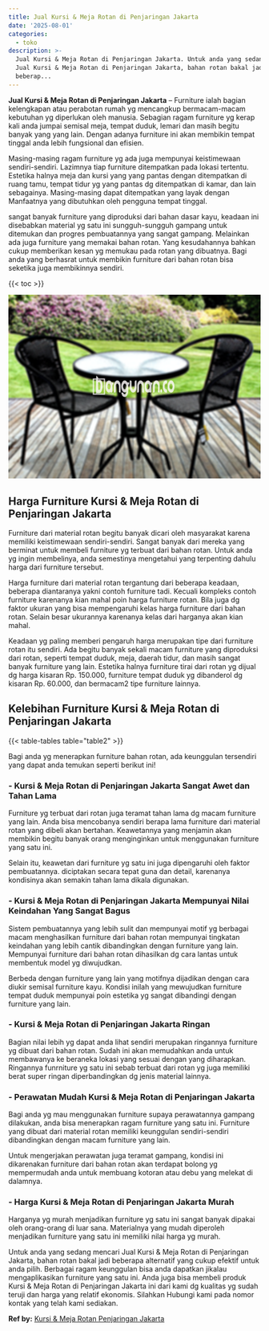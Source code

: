 ```yaml
---
title: Jual Kursi & Meja Rotan di Penjaringan Jakarta
date: '2025-08-01'
categories:
  - toko
description: >-
  Jual Kursi & Meja Rotan di Penjaringan Jakarta. Untuk anda yang sedang mencari
  Jual Kursi & Meja Rotan di Penjaringan Jakarta, bahan rotan bakal jadi
  beberap...
---
```


**Jual Kursi & Meja Rotan di Penjaringan Jakarta** – Furniture ialah bagian kelengkapan atau perabotan rumah yg mencangkup bermacam-macam kebutuhan yg diperlukan oleh manusia. Sebagian ragam furniture yg kerap kali anda jumpai semisal meja, tempat duduk, lemari dan masih begitu banyak yang yang lain. Dengan adanya furniture ini akan membikin tempat tinggal anda lebih fungsional dan efisien.

Masing-masing ragam furniture yg ada juga mempunyai keistimewaan sendiri-sendiri. Lazimnya tiap furniture ditempatkan pada lokasi tertentu. Estetika halnya meja dan kursi yang yang pantas dengan ditempatkan di ruang tamu, tempat tidur yg yang pantas dg ditempatkan di kamar, dan lain sebagainya. Masing-masing dapat ditempatkan yang layak dengan Manfaatnya yang dibutuhkan oleh pengguna tempat tinggal.

sangat banyak furniture yang diproduksi dari bahan dasar kayu, keadaan ini disebabkan material yg satu ini sungguh-sungguh gampang untuk ditemukan dan progres pembuatannya yang sangat gampang. Melainkan ada juga furniture yang memakai bahan rotan. Yang kesudahannya bahkan cukup memberikan kesan yg memukau pada rotan yang dibuatnya. Bagi anda yang berhasrat untuk membikin furniture dari bahan rotan bisa seketika juga membikinnya sendiri.

{{< toc >}}

![Jual Kursi & Meja Rotan di Penjaringan Jakarta](/images/kursi-meja-rotan-murah36.png)

## Harga Furniture Kursi & Meja Rotan di Penjaringan Jakarta

Furniture dari material rotan begitu banyak dicari oleh masyarakat karena memiliki keistimewaan sendiri-sendiri. Sangat banyak dari mereka yang berminat untuk membeli furniture yg terbuat dari bahan rotan. Untuk anda yg ingin membelinya, anda semestinya mengetahui yang terpenting dahulu harga dari furniture tersebut.

Harga furniture dari material rotan tergantung dari beberapa keadaan, beberapa diantaranya yakni contoh furniture tadi. Kecuali kompleks contoh furniture karenanya kian mahal poin harga furniture rotan. Bila juga dg faktor ukuran yang bisa mempengaruhi kelas harga furniture dari bahan rotan. Selain besar ukurannya karenanya kelas dari harganya akan kian mahal.

Keadaan yg paling memberi pengaruh harga merupakan tipe dari furniture rotan itu sendiri. Ada begitu banyak sekali macam furniture yang diproduksi dari rotan, seperti tempat duduk, meja, daerah tidur, dan masih sangat banyak furniture yang lain. Estetika halnya furniture tirai dari rotan yg dijual dg harga kisaran Rp. 150.000, furniture tempat duduk yg dibanderol dg kisaran Rp. 60.000, dan bermacam2 tipe furniture lainnya.

## Kelebihan Furniture Kursi & Meja Rotan di Penjaringan Jakarta

{{< table-tables table="table2" >}}

Bagi anda yg menerapkan furniture bahan rotan, ada keunggulan tersendiri yang dapat anda temukan seperti berikut ini!

### \- Kursi & Meja Rotan di Penjaringan Jakarta Sangat Awet dan Tahan Lama

Furniture yg terbuat dari rotan juga teramat tahan lama dg macam furniture yang lain. Anda bisa mencobanya sendiri berapa lama furniture dari material rotan yang dibeli akan bertahan. Keawetannya yang menjamin akan membikin begitu banyak orang menginginkan untuk menggunakan furniture yang satu ini.

Selain itu, keawetan dari furniture yg satu ini juga dipengaruhi oleh faktor pembuatannya. diciptakan secara tepat guna dan detail, karenanya kondisinya akan semakin tahan lama dikala digunakan.

### \- Kursi & Meja Rotan di Penjaringan Jakarta Mempunyai Nilai Keindahan Yang Sangat Bagus

Sistem pembuatannya yang lebih sulit dan mempunyai motif yg berbagai macam menghasilkan furniture dari bahan rotan mempunyai tingkatan keindahan yang lebih cantik dibandingkan dengan furniture yang lain. Mempunyai furniture dari bahan rotan dihasilkan dg cara lantas untuk membentuk model yg diwujudkan.

Berbeda dengan furniture yang lain yang motifnya dijadikan dengan cara diukir semisal furniture kayu. Kondisi inilah yang mewujudkan furniture tempat duduk mempunyai poin estetika yg sangat dibandingi dengan furniture yang lain.

### \- Kursi & Meja Rotan di Penjaringan Jakarta Ringan

Bagian nilai lebih yg dapat anda lihat sendiri merupakan ringannya furniture yg dibuat dari bahan rotan. Sudah ini akan memudahkan anda untuk membawanya ke beraneka lokasi yang sesuai dengan yang diharapkan. Ringannya funrniture yg satu ini sebab terbuat dari rotan yg juga memiliki berat super ringan diperbandingkan dg jenis material lainnya.

### \- Perawatan Mudah Kursi & Meja Rotan di Penjaringan Jakarta

Bagi anda yg mau menggunakan furniture supaya perawatannya gampang dilakukan, anda bisa menerapkan ragam furniture yang satu ini. Furniture yang dibuat dari material rotan memiliki keunggulan sendiri-sendiri dibandingkan dengan macam furniture yang lain.

Untuk mengerjakan perawatan juga teramat gampang, kondisi ini dikarenakan furniture dari bahan rotan akan terdapat bolong yg mempermudah anda untuk membuang kotoran atau debu yang melekat di dalamnya.

### \- Harga Kursi & Meja Rotan di Penjaringan Jakarta Murah

Harganya yg murah menjadikan furniture yg satu ini sangat banyak dipakai oleh orang-orang di luar sana. Materialnya yang mudah diperoleh menjadikan furniture yang satu ini memiliki nilai harga yg murah.

Untuk anda yang sedang mencari Jual Kursi & Meja Rotan di Penjaringan Jakarta, bahan rotan bakal jadi beberapa alternatif yang cukup efektif untuk anda pilih. Berbagai ragam keunggulan bisa anda dapatkan jikalau mengaplikasikan furniture yang satu ini. Anda juga bisa membeli produk Kursi & Meja Rotan di Penjaringan Jakarta ini dari kami dg kualitas yg sudah teruji dan harga yang relatif ekonomis. Silahkan Hubungi kami pada nomor kontak yang telah kami sediakan.

**Ref by:** [Kursi & Meja Rotan Penjaringan Jakarta](https://id.wikipedia.org/wiki/Kursi)
